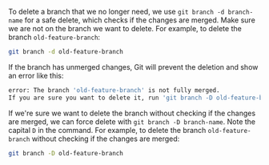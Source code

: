 To delete a branch that we no longer need, we use `git branch -d branch-name` for a safe delete, which checks if the changes are merged. Make sure we are not on the branch we want to delete. For example, to delete the branch `old-feature-branch`:

```bash
git branch -d old-feature-branch
```

If the branch has unmerged changes, Git will prevent the deletion and show an error like this:

```bash
error: The branch 'old-feature-branch' is not fully merged.
If you are sure you want to delete it, run 'git branch -D old-feature-branch'.
```

If we're sure we want to delete the branch without checking if the changes are merged, we can force delete with `git branch -D branch-name`. Note the capital `D` in the command. For example, to delete the branch `old-feature-branch` without checking if the changes are merged:

```bash
git branch -D old-feature-branch
```
